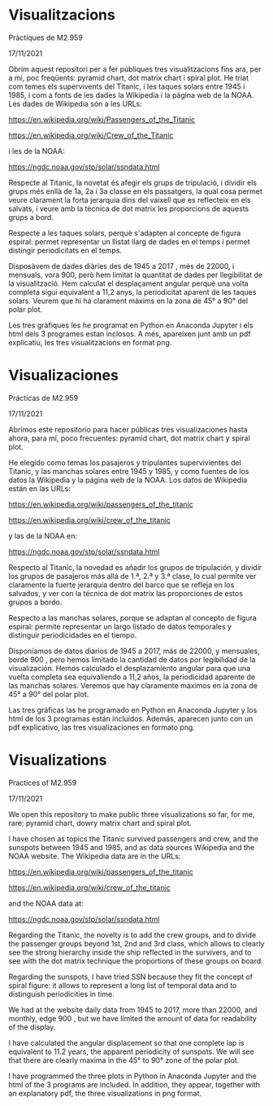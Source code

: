 # Visualitzacions

Pràctiques de M2.959

17/11/2021

Obrim aquest repositori per a fer públiques tres visualitzacions fins ara, per a mi, poc freqüents: pyramid chart, dot matrix chart i spiral plot.
He triat com temes els supervivents del Titanic, i les taques solars entre 1945 i 1985, i com a fonts de les dades la Wikipedia i la pàgina web de la NOAA.
Les dades de Wikipedia són a les URLs:

https://en.wikipedia.org/wiki/Passengers_of_the_Titanic

https://en.wikipedia.org/wiki/Crew_of_the_Titanic

i les de la NOAA:

https://ngdc.noaa.gov/stp/solar/ssndata.html

Respecte al Titanic, la novetat és afegir els grups de tripulació, i dividir els grups més enllà de 1a, 2a i 3a classe en els passatgers, la qual cosa permet veure clarament la forta jerarquia dins del vaixell que es reflecteix en els salvats, i veure amb la tècnica de dot matrix les proporcions de aquests grups a bord.

Respecte a les taques solars, perquè s'adapten al concepte de figura espiral: permet representar un llistat llarg de dades en el temps i permet distingir periodicitats en el temps.

Disposàvem de dades diàries des de 1945 a 2017 , més de 22000, i mensuals, vora 900, però hem limitat la quantitat de dades per llegibilitat de la visualització.
Hem calculat el desplaçament angular perquè una volta completa sigui equivalent a 11,2 anys, la periodicitat aparent de les taques solars. Veurem que hi ha clarament màxims en la zona de 45° a 90° del polar plot.

Les tres gràfiques les he programat en Python en Anaconda Jupyter i els html dels 3 programes estan inclosos. A més, apareixen junt amb un pdf explicatiu, les tres visualitzacions en format png.


# Visualizaciones

Prácticas de M2.959

17/11/2021

Abrimos este repositorio para hacer públicas tres visualizaciones hasta ahora, para mí, poco frecuentes: pyramid chart, dot matrix chart y spiral plot.

He elegido como temas los pasajeros y tripulantes supervivientes del Titanic, y las manchas solares entre 1945 y 1985, y como fuentes de los datos la Wikipedia y la página web de la NOAA. Los datos de Wikipedia están en las URLs:

https://en.wikipedia.org/wiki/passengers_of_the_titanic

https://en.wikipedia.org/wiki/crew_of_the_titanic

y las de la NOAA en:

https://ngdc.noaa.gov/stp/solar/ssndata.html

Respecto al Titanic, la novedad es añadir los grupos de tripulación, y dividir los grupos de pasajeros más allá de 1.ª, 2.ª y 3.ª clase, lo cual permite ver claramente la fuerte jerarquía dentro del barco que se refleja en los salvados, y ver con la técnica de dot matrix las proporciones de estos grupos a bordo.

Respecto a las manchas solares, porque se adaptan al concepto de figura espiral: permite representar un largo listado de datos temporales y distinguir periodicidades en el tiempo.

Disponíamos de datos diarios de 1945 a 2017, más de 22000, y mensuales, borde 900 , pero hemos limitado la cantidad de datos por legibilidad de la visualización.
Hemos calculado el desplazamiento angular para que una vuelta completa sea equivaliendo a 11,2 años, la periodicidad aparente de las manchas solares. Veremos que hay claramente máximos en la zona de 45° a 90° del polar plot.

Las tres gráficas las he programado en Python en Anaconda Jupyter y los html de los 3 programas están incluidos. Además, aparecen junto con un pdf explicativo, las tres visualizaciones en formato png.


# Visualizations

Practices of M2.959

17/11/2021

We open this repository to make public three visualizations so far, for me, rare: pyramid chart, dowry matrix chart and spiral plot.

I have chosen as topics the Titanic survived passengers and crew, and the sunspots between 1945 and 1985, and as data sources Wikipedia and the NOAA website.
The Wikipedia data are in the URLs:

https://en.wikipedia.org/wiki/passengers_of_the_titanic

https://en.wikipedia.org/wiki/crew_of_the_titanic

and the NOAA data at:

https://ngdc.noaa.gov/stp/solar/ssndata.html

Regarding the Titanic, the novelty is to add the crew groups, and to divide the passenger groups beyond 1st, 2nd and 3rd class, which allows to clearly see the strong hierarchy inside the ship reflected in the survivers, and to see with the dot matrix technique the proportions of these groups on board.

Regarding the sunspots, I have tried SSN because they fit the concept of spiral figure: it allows to represent a long list of temporal data and to distinguish periodicities in time.

We had at the website daily data from 1945 to 2017, more than 22000, and monthly, edge 900 , but we have limited the amount of data for readability of the display.

I have calculated the angular displacement so that one complete lap is equivalent to 11.2 years, the apparent periodicity of sunspots. We will see that there are clearly maxima in the 45° to 90° zone of the polar plot.

I have programmed the three plots in Python in Anaconda Jupyter and the html of the 3 programs are included. In addition, they appear, together with an explanatory pdf, the three visualizations in png format.
